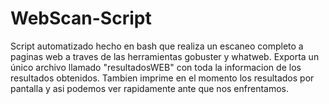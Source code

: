 # WebScan-Script
Script automatizado hecho en bash que realiza un escaneo completo a paginas web a traves de las herramientas gobuster y whatweb.
Exporta un único archivo llamado "resultadosWEB" con toda la informacion de los resultados obtenidos. Tambien
imprime en el momento los resultados por pantalla y asi podemos ver rapidamente ante que nos enfrentamos.
